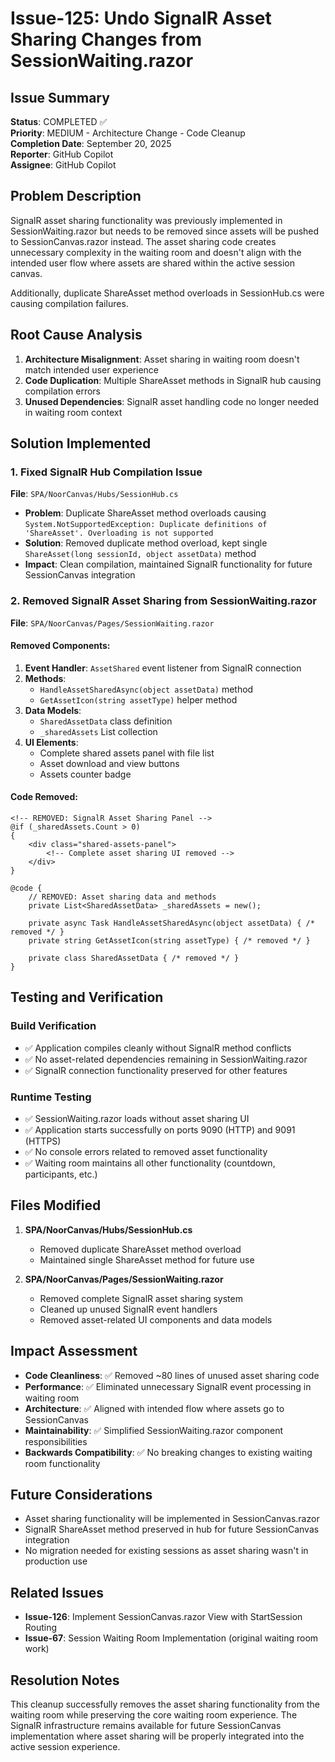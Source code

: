 # Issue-125: Undo SignalR Asset Sharing Changes from SessionWaiting.razor

## Issue Summary
**Status**: COMPLETED ✅  
**Priority**: MEDIUM - Architecture Change - Code Cleanup  
**Completion Date**: September 20, 2025  
**Reporter**: GitHub Copilot  
**Assignee**: GitHub Copilot  

## Problem Description
SignalR asset sharing functionality was previously implemented in SessionWaiting.razor but needs to be removed since assets will be pushed to SessionCanvas.razor instead. The asset sharing code creates unnecessary complexity in the waiting room and doesn't align with the intended user flow where assets are shared within the active session canvas.

Additionally, duplicate ShareAsset method overloads in SessionHub.cs were causing compilation failures.

## Root Cause Analysis
1. **Architecture Misalignment**: Asset sharing in waiting room doesn't match intended user experience
2. **Code Duplication**: Multiple ShareAsset methods in SignalR hub causing compilation errors
3. **Unused Dependencies**: SignalR asset handling code no longer needed in waiting room context

## Solution Implemented

### 1. Fixed SignalR Hub Compilation Issue
**File**: `SPA/NoorCanvas/Hubs/SessionHub.cs`
- **Problem**: Duplicate ShareAsset method overloads causing `System.NotSupportedException: Duplicate definitions of 'ShareAsset'. Overloading is not supported`
- **Solution**: Removed duplicate method overload, kept single `ShareAsset(long sessionId, object assetData)` method
- **Impact**: Clean compilation, maintained SignalR functionality for future SessionCanvas integration

### 2. Removed SignalR Asset Sharing from SessionWaiting.razor
**File**: `SPA/NoorCanvas/Pages/SessionWaiting.razor`

#### Removed Components:
1. **Event Handler**: `AssetShared` event listener from SignalR connection
2. **Methods**: 
   - `HandleAssetSharedAsync(object assetData)` method
   - `GetAssetIcon(string assetType)` helper method
3. **Data Models**:
   - `SharedAssetData` class definition
   - `_sharedAssets` List collection
4. **UI Elements**:
   - Complete shared assets panel with file list
   - Asset download and view buttons
   - Assets counter badge

#### Code Removed:
```razor
<!-- REMOVED: SignalR Asset Sharing Panel -->
@if (_sharedAssets.Count > 0)
{
    <div class="shared-assets-panel">
        <!-- Complete asset sharing UI removed -->
    </div>
}

@code {
    // REMOVED: Asset sharing data and methods
    private List<SharedAssetData> _sharedAssets = new();
    
    private async Task HandleAssetSharedAsync(object assetData) { /* removed */ }
    private string GetAssetIcon(string assetType) { /* removed */ }
    
    private class SharedAssetData { /* removed */ }
}
```

## Testing and Verification

### Build Verification
- ✅ Application compiles cleanly without SignalR method conflicts
- ✅ No asset-related dependencies remaining in SessionWaiting.razor
- ✅ SignalR connection functionality preserved for other features

### Runtime Testing
- ✅ SessionWaiting.razor loads without asset sharing UI
- ✅ Application starts successfully on ports 9090 (HTTP) and 9091 (HTTPS)
- ✅ No console errors related to removed asset functionality
- ✅ Waiting room maintains all other functionality (countdown, participants, etc.)

## Files Modified
1. **SPA/NoorCanvas/Hubs/SessionHub.cs**
   - Removed duplicate ShareAsset method overload
   - Maintained single ShareAsset method for future use

2. **SPA/NoorCanvas/Pages/SessionWaiting.razor**
   - Removed complete SignalR asset sharing system
   - Cleaned up unused SignalR event handlers
   - Removed asset-related UI components and data models

## Impact Assessment
- **Code Cleanliness**: ✅ Removed ~80 lines of unused asset sharing code
- **Performance**: ✅ Eliminated unnecessary SignalR event processing in waiting room
- **Architecture**: ✅ Aligned with intended flow where assets go to SessionCanvas
- **Maintainability**: ✅ Simplified SessionWaiting.razor component responsibilities
- **Backwards Compatibility**: ✅ No breaking changes to existing waiting room functionality

## Future Considerations
- Asset sharing functionality will be implemented in SessionCanvas.razor
- SignalR ShareAsset method preserved in hub for future SessionCanvas integration
- No migration needed for existing sessions as asset sharing wasn't in production use

## Related Issues
- **Issue-126**: Implement SessionCanvas.razor View with StartSession Routing
- **Issue-67**: Session Waiting Room Implementation (original waiting room work)

## Resolution Notes
This cleanup successfully removes the asset sharing functionality from the waiting room while preserving the core waiting room experience. The SignalR infrastructure remains available for future SessionCanvas implementation where asset sharing will be properly integrated into the active session experience.
